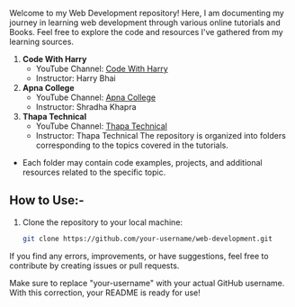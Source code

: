 Welcome to my Web Development repository! Here, I am documenting my journey in learning web development through various online tutorials and Books. Feel free to explore the code and resources I've gathered from my learning sources.
1. **Code With Harry**
   - YouTube Channel: [Code With Harry](https://www.youtube.com/c/CodeWithHarry)
   - Instructor: Harry Bhai
2. **Apna College**
   - YouTube Channel: [Apna College](https://youtube.com/@shradhaKD?si=mN7Uurf5jlDzrevu)
   - Instructor: Shradha Khapra
3. **Thapa Technical**
   - YouTube Channel: [Thapa Technical](https://www.youtube.com/c/ThapaTechnical)
   - Instructor: Thapa Technical
The repository is organized into folders corresponding to the topics covered in the tutorials.
- Each folder may contain code examples, projects, and additional resources related to the specific topic.

## How to Use:-

1. Clone the repository to your local machine:

   ```bash
   git clone https://github.com/your-username/web-development.git


If you find any errors, improvements, or have suggestions, feel free to contribute by creating issues or pull requests.

Make sure to replace "your-username" with your actual GitHub username. With this correction, your README is ready for use!

